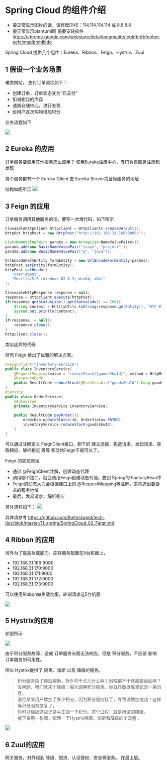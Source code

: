 # Spring Cloud 的组件介绍

* 要正常显示图片的话，请修改DNS：114.114.114.114 或 8.8.8.8
* 要正常显示plantuml图 需要安装插件 https://chrome.google.com/webstore/detail/pegmatite/jegkfbnfbfnohncpcfcimepibmhlkldo

<!--https://blog.csdn.net/With_Her/article/details/97165385-->
Spring Cloud 提供几个组件：Eureka、Ribbon、Feign、Hystrix、Zuul

## 1 假设一个业务场景

电商网站， 支付订单流程如下：
* 创建订单，订单状态变为"已支付"
* 扣减相应的库存
* 通知仓储中心，进行发货
* 给用户这次购物增加积分

业务流程如下

![](images/626AAACA-551C-4BBC-B822-907032F39F9C.png)

## 2 Eureka 的应用

订单服务要调用其他服务怎么调用？
使用Euraka注册中心，专门负责服务注册和发现

每个服务都有一个 Eureka Client 去 Eureka Server找目标服务的地址

结构如图所示
![](images/39095E9E-D752-45B6-A13C-57F07550E24B.png)

## 3 Feign 的应用

订单服务调用其他服务的话，要写一大堆代码，如下所示
```java
CloseablehttpClient httpclient = HttpClients.createDetault();
HttpOst httpPost = new HttpPost("http://192.168.31.169:9000/");

List<NameValuePair> params = new ArrayList<NameValuePaire>();
params.add(new BasicNameValuePair("scope", "project"));
params.add(new BasicNameValuePair("q", "java"));

UrlEncodeFormEntity formEntity = new UrlEncodeFormEntity(params);
httpPost.setEntity(formEntity);
httpPost.setHeader(
   "user-Agent",
   "Mozilla/5.0 (Windows NT 6.3; Win64; x64)"     
);

CloseableHttpResponse response = null;
response = httpclient.execute(httpPost);
if(response.getStatusLine().getStatusCode() == 200){
    String context = EntityUtils.toString(response.getEntity(), "UTF-8");
    System.out.println(content);
}
if(response != null){
    response.close();
}
httpclient.close();
```
类似这样的代码

然而 Feign 给出了优雅的解决方案。

```java
@FeignClient("inventory-service")
public class InventoryService{
    @RequestMapping(value = "reduceStock/{goodsSkuId}", method = HttpMethod.PUT)
    @ResponseBody
    public ResultCode reduceStock(@PathVriable("goodsSkuId") Long goodsSkuId);
}
@Service
public class OrderService{
    @Autowired
    private InventoryService inventoryService;
    
    public ResultCode payOrder(){
        orderDao.updateStatus(id, OrderStatus.PAYED);
        inventoryService.reduceStock(goodsSkuId);
    }
}
```


可以通过注解定义 FeignClient接口，剩下的 建立连接、构造请求、发起请求、获取相应、解析相应 等等 都交给Feign干就可以了。

Feign 的实现原理
* 通过 @FeignClient注解，创建动态代理
* 调用哪个接口，就会调用Feign创建动态代理，放到 Spring的 FactoryBean中
* Feign的动态大力会根据接口上的 @RequestMapping等注解，来构造出要请求的服务地址
* 最后，发起请求，解析相应

具体流程如下：
![](images/2B01FB44-D079-43E5-A93F-E1266750B002.png)

具体请参考 https://github.com/thefirstwind/tech-doc/blob/master/11_spring/SpringCloud_02_Feign.md


## 4 Ribbon 的应用

另外为了提高负载能力，库存服务配置在5台机器上，
* 192.168.31.169:9000
* 192.168.31.170:9000
* 192.168.31.171:9000
* 192.168.31.172:9000
* 192.168.31.173:9000

可以使用Ribbon做负载均衡，轮训请求这5台机器

![](images/9D94E8DB-78FA-4833-B0CE-061D0F88BFEC.png)

## 5 Hystrix的应用

如图所示

![](images/4C164092-C054-434F-94B8-551B9BE08EF6.png)

由于积分服务故障，造成 订单服务长期无法响应。但是 积分服务，不应该 影响 订单服务的可用性。

所以 Hystrix提供了 隔离、熔断 以及 降级的服务。

> 积分服务挂了你就熔断，好歹你干点儿什么啊！别啥都不干就直接返回啊？  
> 没问题，咱们就来个降级：每次调用积分服务，你就在数据库里记录一条消息，  
> 说给某某用户增加了多少积分，因为积分服务挂了，导致没增加成功！这样等积分服务恢复了，  
> 你可以根据这些记录手工加一下积分。这个过程，就是所谓的降级。  
> 接下来用一张图，梳理一下Hystrix隔离、熔断和降级的全流程：


![](images/CD74A2DD-FAFE-498E-89E5-C973C9EAF7C9.png)

## 6 Zuul的应用
网关服务，对外起到 降级、限流、认证授权、安全等服务。
在最上层。